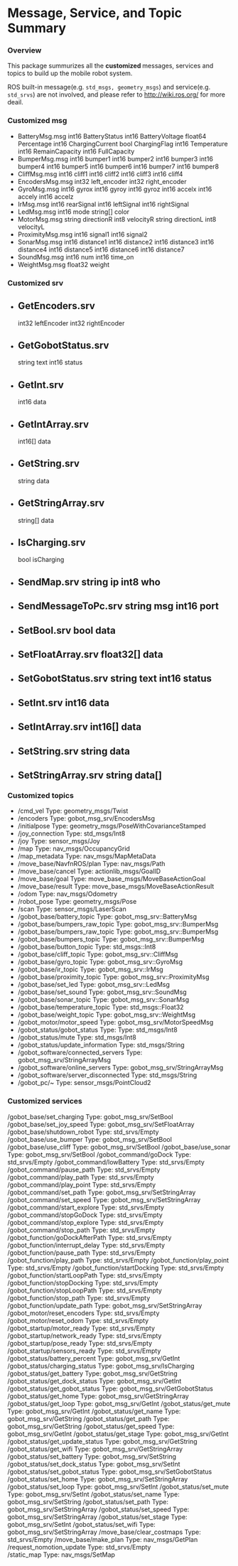 # Message, Service, and Topic Summary

### Overview
This package summurizes all the <strong> customized </strong> messages, services and topics to build up the mobile robot system. 

ROS built-in message(e.g. `std_msgs, geometry_msgs`) and service(e.g. `std_srvs`) are not involved, and please refer to http://wiki.ros.org/ for more deail. 

### Customized msg
* BatteryMsg.msg
	int16 BatteryStatus 
	int16 BatteryVoltage
	float64 Percentage
	int16 ChargingCurrent
	bool ChargingFlag
	int16 Temperature
	int16 RemainCapacity
	int16 FullCapacity
* BumperMsg.msg
	int16 bumper1
	int16 bumper2
	int16 bumper3
	int16 bumper4
	int16 bumper5
	int16 bumper6
	int16 bumper7
	int16 bumper8
* CliffMsg.msg
	int16 cliff1
	int16 cliff2
	int16 cliff3
	int16 cliff4
* EncodersMsg.msg
	int32 left_encoder
	int32 right_encoder
* GyroMsg.msg
	int16 gyrox
	int16 gyroy
	int16 gyroz
	int16 accelx
	int16 accely
	int16 accelz
* IrMsg.msg
	int16 rearSignal
	int16 leftSignal
	int16 rightSignal
* LedMsg.msg
	int16 mode
	string[] color
* MotorMsg.msg
	string directionR
	int8 velocityR
	string directionL
	int8 velocityL
* ProximityMsg.msg
	int16 signal1
	int16 signal2
* SonarMsg.msg
	int16 distance1
	int16 distance2
	int16 distance3
	int16 distance4
	int16 distance5
	int16 distance6
	int16 distance7
* SoundMsg.msg
	int16 num
	int16 time_on
* WeightMsg.msg
	float32 weight

### Customized srv
* GetEncoders.srv
	---
	int32 leftEncoder
	int32 rightEncoder
* GetGobotStatus.srv
	---
	string text
	int16 status
* GetInt.srv
	---
	int16 data
* GetIntArray.srv
	---
	int16[] data
* GetString.srv
	---
	string data
* GetStringArray.srv
	---
	string[] data
* IsCharging.srv
	---
	bool isCharging
* SendMap.srv
	string ip
	int8 who
	---
* SendMessageToPc.srv
	string msg
	int16 port
	---
* SetBool.srv
	bool data
	---
* SetFloatArray.srv
	float32[] data
	---
* SetGobotStatus.srv
	string text
	int16 status
	---
* SetInt.srv
	int16 data
	---
* SetIntArray.srv
	int16[] data
	---
* SetString.srv
	string data
	---
* SetStringArray.srv
	string data[]
	---

### Customized topics
* /cmd_vel
	Type: geometry_msgs/Twist
* /encoders
	Type: gobot_msg_srv/EncodersMsg
* /initialpose
	Type: geometry_msgs/PoseWithCovarianceStamped
* /joy_connection
	Type: std_msgs/Int8
* /joy
	Type: sensor_msgs/Joy
* /map
	Type: nav_msgs/OccupancyGrid
* /map_metadata
	Type: nav_msgs/MapMetaData
* /move_base/NavfnROS/plan
	Type: nav_msgs/Path
* /move_base/cancel
	Type: actionlib_msgs/GoalID
* /move_base/goal
	Type: move_base_msgs/MoveBaseActionGoal
* /move_base/result
	Type: move_base_msgs/MoveBaseActionResult
* /odom
	Type: nav_msgs/Odometry
* /robot_pose
	Type: geometry_msgs/Pose
* /scan
	Type: sensor_msgs/LaserScan
* /gobot_base/battery_topic
	Type: gobot_msg_srv::BatteryMsg
* /gobot_base/bumpers_raw_topic
	Type: gobot_msg_srv::BumperMsg
* /gobot_base/bumpers_raw_topic
	Type: gobot_msg_srv::BumperMsg
* /gobot_base/bumpers_topic
	Type: gobot_msg_srv::BumperMsg
* /gobot_base/button_topic
	Type: std_msgs::Int8
* /gobot_base/cliff_topic
	Type: gobot_msg_srv::CliffMsg
* /gobot_base/gyro_topic
	Type: gobot_msg_srv::GyroMsg
* /gobot_base/ir_topic
	Type: gobot_msg_srv::IrMsg
* /gobot_base/proximity_topic
	Type: gobot_msg_srv::ProximityMsg
* /gobot_base/set_led
	Type: gobot_msg_srv::LedMsg
* /gobot_base/set_sound
	Type: gobot_msg_srv::SoundMsg
* /gobot_base/sonar_topic
	Type: gobot_msg_srv::SonarMsg
* /gobot_base/temperature_topic
	Type: std_msgs::Float32
* /gobot_base/weight_topic
	Type: gobot_msg_srv::WeightMsg
* /gobot_motor/motor_speed
	Type: gobot_msg_srv/MotorSpeedMsg
* /gobot_status/gobot_status
	Type: Type: std_msgs/Int8
* /gobot_status/mute
	Type: std_msgs/Int8 
* /gobot_status/update_information
	Type: std_msgs/String
* /gobot_software/connected_servers
	Type: gobot_msg_srv/StringArrayMsg
* /gobot_software/online_servers
	Type: gobot_msg_srv/StringArrayMsg
* /gobot_software/server_disconnected
	Type: std_msgs/String
* /gobot_pc/~
	Type: sensor_msgs/PointCloud2 

### Customized services
/gobot_base/set_charging
	Type: gobot_msg_srv/SetBool
/gobot_base/set_joy_speed
	Type: gobot_msg_srv/SetFloatArray
/gobot_base/shutdown_robot
	Type: std_srvs/Empty
/gobot_base/use_bumper
	Type: gobot_msg_srv/SetBool
/gobot_base/use_cliff
	Type: gobot_msg_srv/SetBool
/gobot_base/use_sonar
	Type: gobot_msg_srv/SetBool
/gobot_command/goDock
	Type: std_srvs/Empty
/gobot_command/lowBattery
	Type: std_srvs/Empty
/gobot_command/pause_path
	Type: std_srvs/Empty
/gobot_command/play_path
	Type: std_srvs/Empty
/gobot_command/play_point
	Type: std_srvs/Empty
/gobot_command/set_path
	Type: gobot_msg_srv/SetStringArray
/gobot_command/set_speed
	Type: gobot_msg_srv/SetStringArray
/gobot_command/start_explore
	Type: std_srvs/Empty
/gobot_command/stopGoDock
	Type: std_srvs/Empty
/gobot_command/stop_explore
	Type: std_srvs/Empty
/gobot_command/stop_path
	Type: std_srvs/Empty
/gobot_function/goDockAfterPath
	Type: std_srvs/Empty
/gobot_function/interrupt_delay
	Type: std_srvs/Empty
/gobot_function/pause_path
	Type: std_srvs/Empty
/gobot_function/play_path
	Type: std_srvs/Empty
/gobot_function/play_point
	Type: std_srvs/Empty
/gobot_function/startDocking
	Type: std_srvs/Empty
/gobot_function/startLoopPath
	Type: std_srvs/Empty
/gobot_function/stopDocking
	Type: std_srvs/Empty
/gobot_function/stopLoopPath
	Type: std_srvs/Empty
/gobot_function/stop_path
	Type: std_srvs/Empty
/gobot_function/update_path
	Type: gobot_msg_srv/SetStringArray
/gobot_motor/reset_encoders
	Type: std_srvs/Empty
/gobot_motor/reset_odom
	Type: std_srvs/Empty
/gobot_startup/motor_ready
	Type: std_srvs/Empty
/gobot_startup/network_ready
	Type: std_srvs/Empty
/gobot_startup/pose_ready
	Type: std_srvs/Empty
/gobot_startup/sensors_ready
	Type: std_srvs/Empty
/gobot_status/battery_percent
	Type: gobot_msg_srv/GetInt
/gobot_status/charging_status
	Type: gobot_msg_srv/IsCharging
/gobot_status/get_battery
	Type: gobot_msg_srv/GetString
/gobot_status/get_dock_status
	Type: gobot_msg_srv/GetInt
/gobot_status/get_gobot_status
	Type: gobot_msg_srv/GetGobotStatus
/gobot_status/get_home
	Type: gobot_msg_srv/GetStringArray
/gobot_status/get_loop
	Type: gobot_msg_srv/GetInt
/gobot_status/get_mute
	Type: gobot_msg_srv/GetInt
/gobot_status/get_name
	Type: gobot_msg_srv/GetString
/gobot_status/get_path
	Type: gobot_msg_srv/GetString
/gobot_status/get_speed
	Type: gobot_msg_srv/GetInt
/gobot_status/get_stage
	Type: gobot_msg_srv/GetInt
/gobot_status/get_update_status
	Type: gobot_msg_srv/GetString
/gobot_status/get_wifi
	Type: gobot_msg_srv/GetStringArray
/gobot_status/set_battery
	Type: gobot_msg_srv/SetString
/gobot_status/set_dock_status
	Type: gobot_msg_srv/SetInt
/gobot_status/set_gobot_status
	Type: gobot_msg_srv/SetGobotStatus
/gobot_status/set_home
	Type: gobot_msg_srv/SetStringArray
/gobot_status/set_loop
	Type: gobot_msg_srv/SetInt
/gobot_status/set_mute
	Type: gobot_msg_srv/SetInt
/gobot_status/set_name
	Type: gobot_msg_srv/SetString
/gobot_status/set_path
	Type: gobot_msg_srv/SetStringArray
/gobot_status/set_speed
	Type: gobot_msg_srv/SetStringArray
/gobot_status/set_stage
	Type: gobot_msg_srv/SetInt
/gobot_status/set_wifi
	Type: gobot_msg_srv/SetStringArray
/move_base/clear_costmaps
	Type: std_srvs/Empty
/move_base/make_plan
	Type: nav_msgs/GetPlan
/request_nomotion_update
	Type: std_srvs/Empty	
/static_map
	Type: nav_msgs/SetMap
